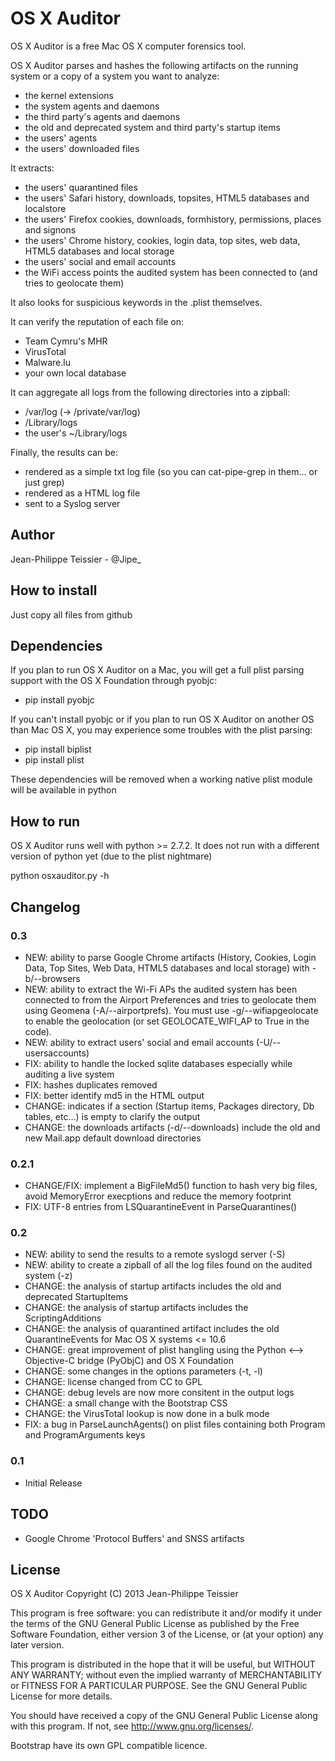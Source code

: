 # OS X Auditor

OS X Auditor is a free Mac OS X computer forensics tool.

OS X Auditor parses and hashes the following artifacts on the running system or a copy of a system you want to analyze:
 * the kernel extensions
 * the system agents and daemons
 * the third party's agents and daemons
 * the old and deprecated system and third party's startup items
 * the users' agents
 * the users' downloaded files

It extracts:
 * the users' quarantined files
 * the users' Safari history, downloads, topsites, HTML5 databases and localstore
 * the users' Firefox cookies, downloads, formhistory, permissions, places and signons
 * the users' Chrome history, cookies, login data, top sites, web data, HTML5 databases and local storage
 * the users' social and email accounts
 * the WiFi access points the audited system has been connected to (and tries to geolocate them)

It also looks for suspicious keywords in the .plist themselves.
 
It can verify the reputation of each file on:
 * Team Cymru's MHR 
 * VirusTotal
 * Malware.lu
 * your own local database

It can aggregate all logs from the following directories into a zipball:
 * /var/log (-> /private/var/log)
 * /Library/logs
 * the user's ~/Library/logs

Finally, the results can be:
 * rendered as a simple txt log file (so you can cat-pipe-grep in them… or just grep)
 * rendered as a HTML log file
 * sent to a Syslog server

## Author

Jean-Philippe Teissier - @Jipe_ 

## How to install

Just copy all files from github

## Dependencies

If you plan to run OS X Auditor on a Mac, you will get a full plist parsing support with the OS X Foundation through pyobjc:
 * pip install pyobjc 

If you can't install pyobjc or if you plan to run OS X Auditor on another OS than Mac OS X, you may experience some troubles with the plist parsing:
 * pip install biplist
 * pip install plist

These dependencies will be removed when a working native plist module will be available in python

## How to run

OS X Auditor runs well with python >= 2.7.2. It does not run with a different version of python yet (due to the plist nightmare)

python osxauditor.py -h

## Changelog

### 0.3
 * NEW: ability to parse Google Chrome artifacts (History, Cookies, Login Data, Top Sites, Web Data, HTML5 databases and local storage) with -b/--browsers
 * NEW: ability to extract the Wi-Fi APs the audited system has been connected to from the Airport Preferences and tries to geolocate them using Geomena (-A/--airportprefs). You must use -g/--wifiapgeolocate to enable the geolocation (or set GEOLOCATE_WIFI_AP to True in the code).
 * NEW: ability to extract users' social and email accounts (-U/--usersaccounts)
 * FIX: ability to handle the locked sqlite databases especially while auditing a live system
 * FIX: hashes duplicates removed
 * FIX: better identify md5 in the HTML output
 * CHANGE: indicates if a section (Startup items, Packages directory, Db tables, etc…) is empty to clarify the output
 * CHANGE: the downloads artifacts (-d/--downloads) include the old and new Mail.app default download directories
 
### 0.2.1
 * CHANGE/FIX: implement a BigFileMd5() function to hash very big files, avoid MemoryError execptions and reduce the memory footprint
 * FIX: UTF-8 entries from LSQuarantineEvent in ParseQuarantines()

### 0.2 
 * NEW: ability to send the results to a remote syslogd server (-S)
 * NEW: ability to create a zipball of all the log files found on the audited system (-z)
 * CHANGE: the analysis of startup artifacts includes the old and deprecated StartupItems
 * CHANGE: the analysis of startup artifacts includes the ScriptingAdditions
 * CHANGE: the analysis of quarantined artifact includes the old QuarantineEvents for Mac OS X systems <= 10.6
 * CHANGE: great improvement of plist hangling using the Python ⟷ Objective-C bridge (PyObjC) and OS X Foundation
 * CHANGE: some changes in the options parameters (-t, -l)
 * CHANGE: license changed from CC to GPL
 * CHANGE: debug levels are now more consitent in the output logs
 * CHANGE: a small change with the Bootstrap CSS 
 * CHANGE: the VirusTotal lookup is now done in a bulk mode
 * FIX: a bug in ParseLaunchAgents() on plist files containing both Program and ProgramArguments keys

### 0.1
 * Initial Release

## TODO
 * Google Chrome 'Protocol Buffers' and SNSS artifacts
 
## License

OS X Auditor
Copyright (C) 2013 Jean-Philippe Teissier

This program is free software: you can redistribute it and/or modify
it under the terms of the GNU General Public License as published by
the Free Software Foundation, either version 3 of the License, or
(at your option) any later version.

This program is distributed in the hope that it will be useful,
but WITHOUT ANY WARRANTY; without even the implied warranty of
MERCHANTABILITY or FITNESS FOR A PARTICULAR PURPOSE.  See the
GNU General Public License for more details.

You should have received a copy of the GNU General Public License
along with this program.  If not, see <http://www.gnu.org/licenses/>.

Bootstrap have its own GPL compatible licence.